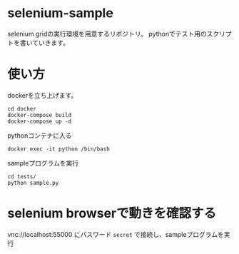 # selenium-sample
selenium gridの実行環境を用意するリポジトリ。
pythonでテスト用のスクリプトを書いていきます。

# 使い方
dockerを立ち上げます。
```
cd docker
docker-compose build
docker-compose up -d
```

pythonコンテナに入る
```
docker exec -it python /bin/bash
```

sampleプログラムを実行
```
cd tests/
python sample.py 
```

# selenium browserで動きを確認する
vnc://localhost:55000 にパスワード `secret` で接続し、sampleプログラムを実行
